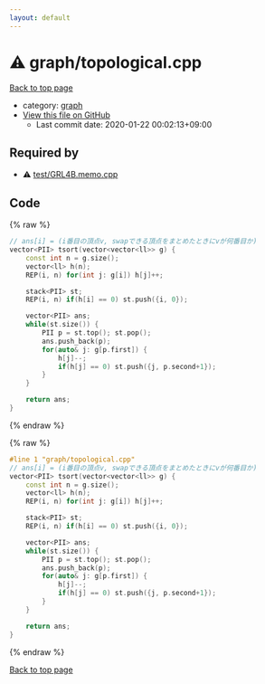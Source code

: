 ```yaml
---
layout: default
---
```


<!-- mathjax config similar to math.stackexchange -->
<script type="text/javascript" async
  src="https://cdnjs.cloudflare.com/ajax/libs/mathjax/2.7.5/MathJax.js?config=TeX-MML-AM_CHTML">
</script>
<script type="text/x-mathjax-config">
  MathJax.Hub.Config({
    TeX: { equationNumbers: { autoNumber: "AMS" }},
    tex2jax: {
      inlineMath: [ ['$','$'] ],
      processEscapes: true
    },
    "HTML-CSS": { matchFontHeight: false },
    displayAlign: "left",
    displayIndent: "2em"
  });
</script>

<script type="text/javascript" src="https://cdnjs.cloudflare.com/ajax/libs/jquery/3.4.1/jquery.min.js"></script>
<script src="https://cdn.jsdelivr.net/npm/jquery-balloon-js@1.1.2/jquery.balloon.min.js" integrity="sha256-ZEYs9VrgAeNuPvs15E39OsyOJaIkXEEt10fzxJ20+2I=" crossorigin="anonymous"></script>
<script type="text/javascript" src="../../assets/js/copy-button.js"></script>
<link rel="stylesheet" href="../../assets/css/copy-button.css" />


# :warning: graph/topological.cpp

<a href="../../index.html">Back to top page</a>

* category: <a href="../../index.html#f8b0b924ebd7046dbfa85a856e4682c8">graph</a>
* <a href="{{ site.github.repository_url }}/blob/master/graph/topological.cpp">View this file on GitHub</a>
    - Last commit date: 2020-01-22 00:02:13+09:00




## Required by

* :warning: <a href="../test/GRL4B.memo.cpp.html">test/GRL4B.memo.cpp</a>


## Code

<a id="unbundled"></a>
{% raw %}
```cpp
// ans[i] = (i番目の頂点v, swapできる頂点をまとめたときにvが何番目か)
vector<PII> tsort(vector<vector<ll>> g) {
    const int n = g.size();
    vector<ll> h(n);
    REP(i, n) for(int j: g[i]) h[j]++;

    stack<PII> st;
    REP(i, n) if(h[i] == 0) st.push({i, 0});

    vector<PII> ans;
    while(st.size()) {
        PII p = st.top(); st.pop();
        ans.push_back(p);
        for(auto& j: g[p.first]) {
            h[j]--;
            if(h[j] == 0) st.push({j, p.second+1});
        }
    }

    return ans;
}
```
{% endraw %}

<a id="bundled"></a>
{% raw %}
```cpp
#line 1 "graph/topological.cpp"
// ans[i] = (i番目の頂点v, swapできる頂点をまとめたときにvが何番目か)
vector<PII> tsort(vector<vector<ll>> g) {
    const int n = g.size();
    vector<ll> h(n);
    REP(i, n) for(int j: g[i]) h[j]++;

    stack<PII> st;
    REP(i, n) if(h[i] == 0) st.push({i, 0});

    vector<PII> ans;
    while(st.size()) {
        PII p = st.top(); st.pop();
        ans.push_back(p);
        for(auto& j: g[p.first]) {
            h[j]--;
            if(h[j] == 0) st.push({j, p.second+1});
        }
    }

    return ans;
}

```
{% endraw %}

<a href="../../index.html">Back to top page</a>

